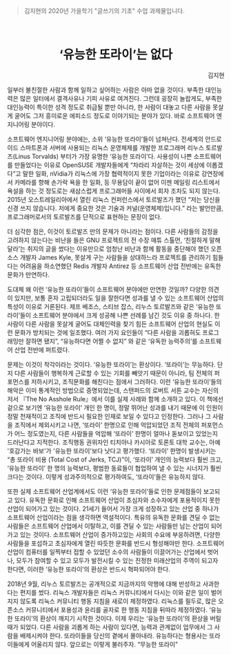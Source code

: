 > 김지현의 2020년 가을학기 "글쓰기의 기초" 수업 과제물입니다.

&nbsp;

<h1 align=center>‘유능한 또라이’는 없다</h1>
<p align=right>김지현</p>

일부러 불친절한 사람과 함께 일하고 싶어하는 사람은 아마 없을 것이다. 부족한
대인능력은 많은 일터에서 결격사유나 기피 사유로 여겨진다. 그런데 굉장히
놀랍게도, 부족한 대인능력이 특이한 성격 정도로 취급될 뿐만 아니라, 한 사람이
대놓고 다른 사람을 못살게 굴어도 그저 흥미로운 에피소드 정도로 이야기되는 분야가
있다. 바로 소프트웨어 엔지니어링 분야이다.

소프트웨어 엔지니어링 분야에는, 소위 ‘유능한 또라이’들이 넘쳐난다. 전세계의
안드로이드 스마트폰과 서버에 사용되는 리눅스 운영체제를 개발한 프로그래머 리누스
토르발즈(Linus Torvalds) 부터가 가장 유명한 ‘유능한 또라이’다. 사용성이 나쁜
소프트웨어를 만들었다는 이유로 OpenSUSE 개발자들에게 “차라리 자살하는 것이
세상에 이롭겠다”고 말한 일화, nVidia가 리눅스에 가장 협력적이지 못한 기업이라는
이유로 강연장에서 카메라를 향해 손가락 욕을 한 일화, 등 무용담이 끝이 없어 이젠
메일링 리스트에서 욕설을 하는 것 정도로는 새삼스럽게 프로그래머들 사이에서 회자
조차도 되지 않는다. 2015년 오스트레일리아에서 열린 리눅스 컨퍼런스에서
토르발즈가 했던 “저는 당신을 신경 쓰지 않습니다. 저에게 중요한 것은 기술과
커널(운영체제)입니다.” 라는 발언만큼, 프로그래머로서의 토르발즈를 단적으로
표현하는 문장이 없다.

더 심각한 점은, 이것이 토르발즈 만의 문제가 아니라는 점이다. 다른 사람들의
감정을 고려하지 않는다는 비난을 들은 GNU 프로젝트의 전 수장 매튜 스톨먼,
‘친절하게 말해달라’는 취지의 글을 썼다는 이유만으로 엄청난 비난과 함께 활동을
중단해야 했던 오픈소스 개발자 James Kyle, 못살게 구는 사람들을 상대하느라
프로젝트를 관리하기 힘들다는 어려움을 하소연했던 Redis 개발자 Antirez 등
소프트웨어 산업 전반에는 유독한 문화가 만연하다.

도대체 왜 이런 ‘유능한 또라이’들이 소프트웨어 분야에만 만연한 것일까? 다양한
의견이 있지만, 보통 혼자 고립되더라도 일을 잘한다면 성과를 낼 수 있는 소프트웨어
산업의 특성이 이유로 거론된다. 제프 베조스, 스티브 잡스, 리누스 토르발즈와 같은
‘유능한 또라이’들이 소프트웨어 분야에서 크게 성공해 나쁜 선례를 남긴 것도 이유
중 하나다. 한 사람이 다른 사람을 못살게 굴어도 대체인력을 찾기 힘든 소프트웨어
산업의 현실도 이런 문화가 방치되는 것에 일조했다. 여러 가지 요인들이 “다른
사람을 괴롭혀도 프로그래밍만 잘하면 됐지”, “유능하다면 어쩔 수 없지” 와 같은
‘유독한 능력주의’를 소프트웨어 산업 전반에 퍼트렸다.

문제는 이것이 착각이라는 것이다. ‘유능한 또라이’는 환상이다. ‘또라이’는
무능하다. 단지 다른 사람들이 행복하게 근로할 수 있는 기회를 빼앗기 때문이
아니라, 팀 전체의 퍼포먼스를 저하시키고, 조직문화를 해친다는 점에서 그러하다.
이런 ‘유능한 또라이’들의 해악은 이미 통계적인 방법으로 증명되었는데, 스탠퍼드의
로버트 서튼 교수는 자신의 저서 『The No Asshole Rule』에서 이를 실제 사례와 함께
소개하고 있다. 이 책에선 겉으로 보기엔 ‘유능한 또라이’ 개인 한 명이, 정말 뛰어난
성과를 내기 때문에 이 인원이 정말 천재적이고 조직에 반드시 필요한 인재로 보일 수
있다고 인정한다. 그러나 그 사람을 조직에서 제외시키고 나면, ‘또라이’ 한명으로
인해 억압되었던 조직 전체의 퍼포먼스가 어느 정도였는지, 다른 사람들을 억압해
‘또라이’ 한명이 얼마나 돋보이고 있었는지 드러난다고 지적한다. 조직행동 권위자인
티치아나 카시아로 토론토 대학 교수는, 아예 '호감가는 바보'가 '유능한 또라이'보다
낫다고 평가했다. ‘또라이’ 한명이 발생시키는 “총 또라이 비용 (Total Cost of
Jerks, TCJ)”이, ‘또라이’ 개인의 능력보다 훨씬 크고, ‘유능한 또라이’ 한 명의
능력보다, 평범한 동료들이 협업하여 낼 수 있는 시너지가 훨씬 크다는 것이다.
이렇게 성과주의적으로 평가하여도, ‘또라이’들은 유능하지 않다.

또한 실제 소프트웨어 산업계에서도 이런 ‘유능한 또라이’들로 인한 문제점들이
보고되고 있다. 유독한 문화로 인해 소프트웨어 산업이 초심자와 소수자에게
포용적이지 못한 산업이 되어가고 있는 것이다. 21세기 들어서 가장 크게 성장하고
있는 산업 중 하나가 소프트웨어 산업이라는 점을 생각하면 역설적이다. 특유의
유독한 문화를 견딜 수 없는 사람들은 소프트웨어 산업에서 이탈하고, 이를 견딜 수
있는 사람들만 남는 산업이 되어가고 있는 것이다. 소프트웨어 산업이 증가하고있는
사회의 수요에 부응하려면, 다양한 사람들을 포섭하고 초심자에게 열린 따듯한 문화를
반드시 형성해야만 한다. 소프트웨어 산업이 컴퓨터를 일찍부터 접할 수 있었던
소수의 사람들이 이끌어가는 산업에서 벗어나, 모두가 참여할 수 있고 모두가
발전시킬 수 있는 진정한 미래산업의 주역이 되고자 한다면, 이러한 ‘유능한
또라이’의 환상은 반드시 혁파되어야 한다.

2018년 9월, 리누스 토르발즈는 공개적으로 지금까지의 악행에 대해 반성하고
사과한다는 편지를 썼다. 리눅스 개발자들은 리눅스 커뮤니티에서 다시는 이와 같은
일이 벌어지지 않도록 리눅스 커뮤니티 행동 지침을 새로이 제정하였다. 리눅스를
필두로, 많은 오픈소스 커뮤니티에서 포용성과 윤리를 골자로 한 행동 지침을 뒤따라
제정하였다. ‘유능한 또라이’의 환상이 깨지기 시작한 것이다. 이제 우리는 ‘유능한
또라이’의 환상을 버릴 때가 되었다. 다른 사람을 괴롭게 하는 사람이 있다면, 능력과
관계없이 업무에서 그 사람을 배제시켜야 한다. 또라이들을 당신의 곁에서 몰아내라.
유능하다는 형용사는 또라이들에게 어울리지 않다. 앞으로는 이렇게 불러주자.
“무능한 또라이”
